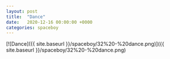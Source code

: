 ```yaml
---
layout: post
title:  "Dance"
date:   2020-12-16 00:00:00 +0000
categories: spaceboy
---
```


[![Dance]({{ site.baseurl }}/spaceboy/32%20-%20dance.png)]({{ site.baseurl }}/spaceboy/32%20-%20dance.png)

